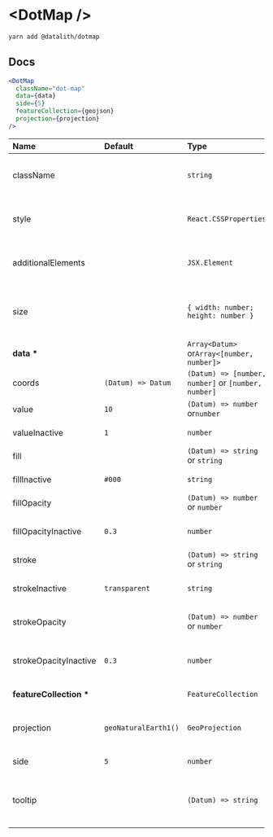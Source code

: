 # \<DotMap \/>

```sh
yarn add @datalith/dotmap
```

## Docs

```jsx
<DotMap
  className="dot-map"
  data={data}
  side={5}
  featureCollection={geojson}
  projection={projection}
/>
```

| Name                        | Default              | Type                                                | Description                                                  |
| :-------------------------- | :------------------- | :-------------------------------------------------- | :----------------------------------------------------------- |
| className                   |                      | `string`                                            | Custom css classes to apply to the SVG                       |
| style                       |                      | `React.CSSProperties`                               | Custom style object to apply to the SVG                      |
| additionalElements          |                      | `JSX.Element`                                       | Optional elements to add to the SVG                          |
| size                        |                      | `{ width: number; height: number }`                 | Width and Height of the SVG. Default is parent node size.    |
| <b>data \*</b>              |                      | `Array<Datum>` or`Array<[number, number]>`          | Array of data                                                |
| coords                      | `(Datum) => Datum`   | `(Datum) => [number, number]` or `[number, number]` | Coords accessor                                              |
| value                       | `10`                 | `(Datum) => number` or`number`                      | Value accessor                                               |
| valueInactive               | `1`                  | `number`                                            | Value Inactive accessor                                      |
| fill                        |                      | `(Datum) => string` or `string`                     | Fill color accessor                                          |
| fillInactive                | `#000`               | `string`                                            | Fill Inactive accessor                                       |
| fillOpacity                 |                      | `(Datum) => number` or `number`                     | Fill Opacity accessor                                        |
| fillOpacityInactive         | `0.3`                | `number`                                            | Fill Opacity Inactive accessor                               |
| stroke                      |                      | `(Datum) => string` or `string`                     | Stroke color accessor                                        |
| strokeInactive              | `transparent`        | `string`                                            | Stroke Inactive accessor                                     |
| strokeOpacity               |                      | `(Datum) => number` or `number`                     | Stroke Opacity accessor                                      |
| strokeOpacityInactive       | `0.3`                | `number`                                            | Stroke Opacity Inactive accessor                             |
| <b>featureCollection \*</b> |                      | `FeatureCollection`                                 | GeoJson object                                               |
| projection                  | `geoNaturalEarth1()` | `GeoProjection`                                     | D3 GeoProjection to map coordinates                          |
| side                        | `5`                  | `number`                                            | Grid cell dimension                                          |
| tooltip                     |                      | `(Datum) => string`                                 | Return HTML or text as a string to show on element mouseover |
